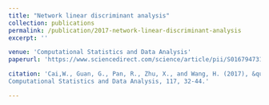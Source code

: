 ```yaml
---
title: "Network linear discriminant analysis"
collection: publications
permalink: /publication/2017-network-linear-discriminant-analysis
excerpt: ''

venue: 'Computational Statistics and Data Analysis'
paperurl: 'https://www.sciencedirect.com/science/article/pii/S016794731730155X'

citation: 'Cai,W., Guan, G., Pan, R., Zhu, X., and Wang, H. (2017), &quot;Network linear discriminant analysis&quot;,
Computational Statistics and Data Analysis, 117, 32-44.'

---
```


